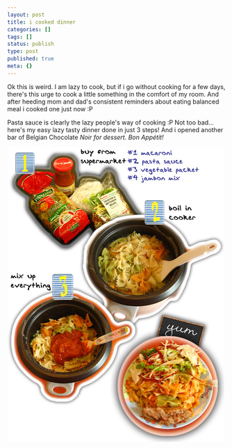 ```yaml
---
layout: post
title: i cooked dinner
categories: []
tags: []
status: publish
type: post
published: true
meta: {}
---
```

Ok this is weird. I am lazy to cook, but if i go without cooking for a few days, there's this urge to cook a little something in the comfort of my room. And after heeding mom and dad's consistent reminders about eating balanced meal i cooked one just now :P

Pasta sauce is clearly the lazy people's way of cooking :P Not too bad... here's my easy lazy tasty dinner done in just 3 steps! And i opened another bar of Belgian Chocolate _Noir _for dessert_._ _Bon Appétit!_

![](/img/dinner_cook.jpg)
